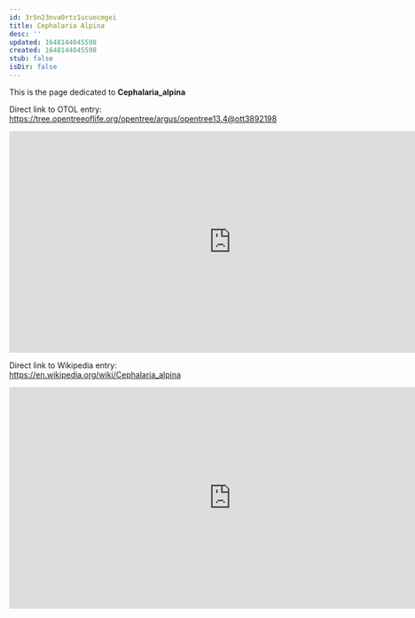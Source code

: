 ```yaml
---
id: 3r5n23nva0rtz1ucuocmgei
title: Cephalaria Alpina
desc: ''
updated: 1648144045598
created: 1648144045598
stub: false
isDir: false
---
```

This is the page dedicated to **Cephalaria_alpina**


Direct link to OTOL entry: https://tree.opentreeoflife.org/opentree/argus/opentree13.4@ott3892198



<html>
    <body>
    <iframe src="https://tree.opentreeoflife.org/opentree/argus/opentree13.4@ott3892198"
    width="800" height="400" frameborder="0" allowfullscreen> </iframe>
    </body>
</html>
    


Direct link to Wikipedia entry: https://en.wikipedia.org/wiki/Cephalaria_alpina



<html>
    <body>
    <iframe src="https://en.wikipedia.org/wiki/Cephalaria_alpina"
    width="800" height="400" frameborder="0" allowfullscreen> </iframe>
    </body>
</html>
    
